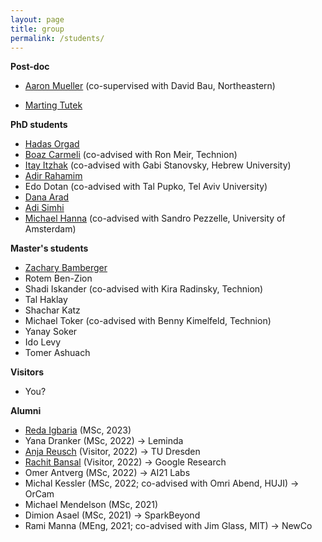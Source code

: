 ```yaml
---
layout: page
title: group
permalink: /students/
---
```


**Post-doc**
* [Aaron Mueller](https://aaronmueller.github.io) (co-supervised with David Bau, Northeastern)
- [Marting Tutek](https://mttk.github.io)

**PhD students**
* [Hadas Orgad](https://www.linkedin.com/in/hadas-orgad)
* [Boaz Carmeli](https://dblp.org/pid/68/2688.html) (co-advised with Ron Meir, Technion)
* [Itay Itzhak](https://www.linkedin.com/in/itay-itzhak-909492224/) (co-advised with Gabi Stanovsky, Hebrew University)
* [Adir Rahamim](https://www.linkedin.com/in/adir-rahamim-006449168)
* Edo Dotan (co-advised with Tal Pupko, Tel Aviv University)
* [Dana Arad](https://www.linkedin.com/in/dana-arad)
* [Adi Simhi](https://www.linkedin.com/in/adisimhi/)
* [Michael Hanna](https://hannamw.github.io) (co-advised with Sandro Pezzelle, University of Amsterdam)

**Master's students**
* [Zachary Bamberger](https://zachary.cswp.cs.technion.ac.il)
* Rotem Ben-Zion 
* Shadi Iskander (co-advised with Kira Radinsky, Technion)
* Tal Haklay
* Shachar Katz
* Michael Toker (co-advised with Benny Kimelfeld, Technion)
* Yanay Soker
* Ido Levy
* Tomer Ashuach 

**Visitors**
* You? 

**Alumni**
* [Reda Igbaria](https://www.linkedin.com/in/redaig/) (MSc, 2023)
* Yana Dranker (MSc, 2022) &rarr; Leminda
* [Anja Reusch](https://wwwdb.inf.tu-dresden.de/our-group/team/anja-reusch/) (Visitor, 2022) &rarr; TU Dresden 
* [Rachit Bansal](https://rachitbansal.github.io) (Visitor, 2022) &rarr; Google Research
* Omer Antverg (MSc, 2022)  &rarr; AI21 Labs 
* Michal Kessler (MSc, 2022; co-advised with Omri Abend, HUJI) &rarr; OrCam
* Michael Mendelson (MSc, 2021)
* Dimion Asael (MSc, 2021) &rarr; SparkBeyond
* Rami Manna (MEng, 2021; co-advised with Jim Glass, MIT) &rarr; NewCo

